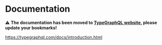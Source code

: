 # Documentation

:warning: **The documentation has been moved to [TypeGraphQL website](https://typegraphql.com), please update your bookmarks!**

<https://typegraphql.com/docs/introduction.html>
